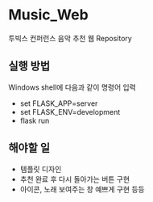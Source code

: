 # Music_Web
투빅스 컨퍼런스 음악 추천 웹 Repository

## 실행 방법

Windows shell에 다음과 같이 명령어 입력

- set FLASK_APP=server
- set FLASK_ENV=development
- flask run

## 해야할 일
- 템플릿 디자인
- 추천 완료 후 다시 돌아가는 버튼 구현
- 아이콘, 노래 보여주는 창 예쁘게 구현 등등
